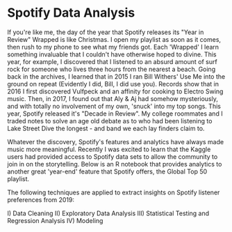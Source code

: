# Spotify Data Analysis

If you're like me, the day of the year that Spotify releases its "Year in Review" Wrapped is like Christmas. I open my playlist as soon as it comes, then rush to my phone to see what my friends got. Each 'Wrapped' I learn something invaluable that I couldn't have otherwise hoped to divine. This year, for example, I discovered that I listened to an absurd amount of surf rock for someone who lives three hours from the nearest a beach. Going back in the archives, I learned that in 2015 I ran Bill Withers' Use Me into the ground on repeat (Evidently I did, Bill, I did use you). Records show that in 2016 I first discovered Vulfpeck and an affinity for cooking to Electro Swing music. Then, in 2017, I found out that Aly & Aj had somehow mysteriously, and with totally no involvement of my own, 'snuck' into my top songs. This year, Spotify released it's "Decade in Review". My college roommates and I traded notes to solve an age old debate as to who had been listening to Lake Street Dive the longest - and band we each lay finders claim to.

Whatever the discovery, Spotify's features and analytics have always made music more meaningful. Recently I was excited to learn that the Kaggle users had provided access to Spotify data sets to allow the community to join in on the storytelling. Below is an R notebook that provides analytics to another great 'year-end' feature that Spotify offers, the Global Top 50 playlist.

The following techniques are applied to extract insights on Spotify listener preferences from 2019:

I) Data Cleaning
II) Exploratory Data Analysis
III) Statistical Testing and Regression Analysis
IV) Modeling
